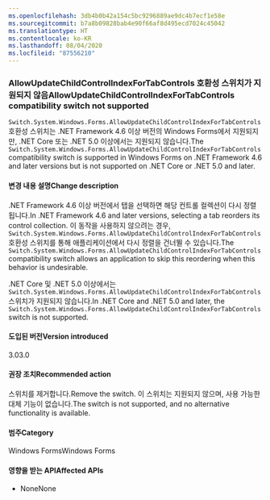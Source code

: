 ```yaml
---
ms.openlocfilehash: 3db4b0b42a154c5bc9296889ae9dc4b7ecf1e58e
ms.sourcegitcommit: b7a8b09828bab4e90f66af8d495ecd7024c45042
ms.translationtype: HT
ms.contentlocale: ko-KR
ms.lasthandoff: 08/04/2020
ms.locfileid: "87556210"
---
```

### <a name="allowupdatechildcontrolindexfortabcontrols-compatibility-switch-not-supported"></a><span data-ttu-id="656e0-101">AllowUpdateChildControlIndexForTabControls 호환성 스위치가 지원되지 않음</span><span class="sxs-lookup"><span data-stu-id="656e0-101">AllowUpdateChildControlIndexForTabControls compatibility switch not supported</span></span>

<span data-ttu-id="656e0-102">`Switch.System.Windows.Forms.AllowUpdateChildControlIndexForTabControls` 호환성 스위치는 .NET Framework 4.6 이상 버전의 Windows Forms에서 지원되지만, .NET Core 또는 .NET 5.0 이상에서는 지원되지 않습니다.</span><span class="sxs-lookup"><span data-stu-id="656e0-102">The `Switch.System.Windows.Forms.AllowUpdateChildControlIndexForTabControls` compatibility switch is supported in Windows Forms on .NET Framework 4.6 and later versions but is not supported on .NET Core or .NET 5.0 and later.</span></span>

#### <a name="change-description"></a><span data-ttu-id="656e0-103">변경 내용 설명</span><span class="sxs-lookup"><span data-stu-id="656e0-103">Change description</span></span>

<span data-ttu-id="656e0-104">.NET Framework 4.6 이상 버전에서 탭을 선택하면 해당 컨트롤 컬렉션이 다시 정렬됩니다.</span><span class="sxs-lookup"><span data-stu-id="656e0-104">In .NET Framework 4.6 and later versions, selecting a tab reorders its control collection.</span></span> <span data-ttu-id="656e0-105">이 동작을 사용하지 않으려는 경우, `Switch.System.Windows.Forms.AllowUpdateChildControlIndexForTabControls` 호환성 스위치를 통해 애플리케이션에서 다시 정렬을 건너뛸 수 있습니다.</span><span class="sxs-lookup"><span data-stu-id="656e0-105">The `Switch.System.Windows.Forms.AllowUpdateChildControlIndexForTabControls` compatibility switch allows an application to skip this reordering when this behavior is undesirable.</span></span>

<span data-ttu-id="656e0-106">.NET Core 및 .NET 5.0 이상에서는 `Switch.System.Windows.Forms.AllowUpdateChildControlIndexForTabControls` 스위치가 지원되지 않습니다.</span><span class="sxs-lookup"><span data-stu-id="656e0-106">In .NET Core and .NET 5.0 and later, the `Switch.System.Windows.Forms.AllowUpdateChildControlIndexForTabControls` switch is not supported.</span></span>

#### <a name="version-introduced"></a><span data-ttu-id="656e0-107">도입된 버전</span><span class="sxs-lookup"><span data-stu-id="656e0-107">Version introduced</span></span>

<span data-ttu-id="656e0-108">3.0</span><span class="sxs-lookup"><span data-stu-id="656e0-108">3.0</span></span>

#### <a name="recommended-action"></a><span data-ttu-id="656e0-109">권장 조치</span><span class="sxs-lookup"><span data-stu-id="656e0-109">Recommended action</span></span>

<span data-ttu-id="656e0-110">스위치를 제거합니다.</span><span class="sxs-lookup"><span data-stu-id="656e0-110">Remove the switch.</span></span> <span data-ttu-id="656e0-111">이 스위치는 지원되지 않으며, 사용 가능한 대체 기능이 없습니다.</span><span class="sxs-lookup"><span data-stu-id="656e0-111">The switch is not supported, and no alternative functionality is available.</span></span>

#### <a name="category"></a><span data-ttu-id="656e0-112">범주</span><span class="sxs-lookup"><span data-stu-id="656e0-112">Category</span></span>

<span data-ttu-id="656e0-113">Windows Forms</span><span class="sxs-lookup"><span data-stu-id="656e0-113">Windows Forms</span></span>

#### <a name="affected-apis"></a><span data-ttu-id="656e0-114">영향을 받는 API</span><span class="sxs-lookup"><span data-stu-id="656e0-114">Affected APIs</span></span>

- <span data-ttu-id="656e0-115">None</span><span class="sxs-lookup"><span data-stu-id="656e0-115">None</span></span>

<!-- 

#### Affected APIs

- Not detectable via API analysis

-->
